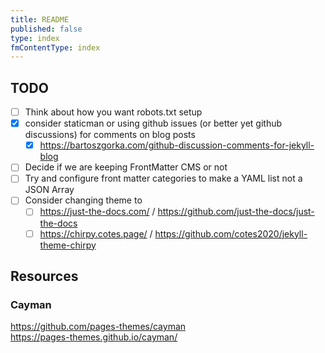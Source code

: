 ```yaml
---
title: README
published: false
type: index
fmContentType: index
---
```


## TODO

* [ ] Think about how you want robots.txt setup
* [x] consider staticman or using github issues (or better yet github discussions) for comments on blog posts
  * [x] <https://bartoszgorka.com/github-discussion-comments-for-jekyll-blog>
* [ ] Decide if we are keeping FrontMatter CMS or not
* [ ] Try and configure front matter categories to make a YAML list not a JSON Array
* [ ] Consider changing theme to
  * [ ] <https://just-the-docs.com/> / <https://github.com/just-the-docs/just-the-docs>
  * [ ] <https://chirpy.cotes.page/> / <https://github.com/cotes2020/jekyll-theme-chirpy>

## Resources

### Cayman

<https://github.com/pages-themes/cayman>\
<https://pages-themes.github.io/cayman/>
